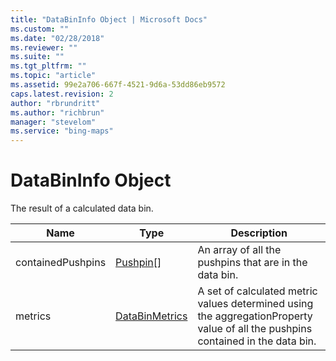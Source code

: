 ```yaml
---
title: "DataBinInfo Object | Microsoft Docs"
ms.custom: ""
ms.date: "02/28/2018"
ms.reviewer: ""
ms.suite: ""
ms.tgt_pltfrm: ""
ms.topic: "article"
ms.assetid: 99e2a706-667f-4521-9d6a-53dd86eb9572
caps.latest.revision: 2
author: "rbrundritt"
ms.author: "richbrun"
manager: "stevelom"
ms.service: "bing-maps"
---
```

# DataBinInfo Object
The result of a calculated data bin.

| Name              | Type           | Description                                                                                                                     |
|-------------------|----------------|---------------------------------------------------------------------------------------------------------------------------------|
| containedPushpins | [Pushpin](../v8-web-control/pushpin-class.md)\[\]    | An array of all the pushpins that are in the data bin.                                                                          |
| metrics           | [DataBinMetrics](../v8-web-control/databinmetrics-object.md) | A set of calculated metric values determined using the aggregationProperty value of all the pushpins contained in the data bin. |